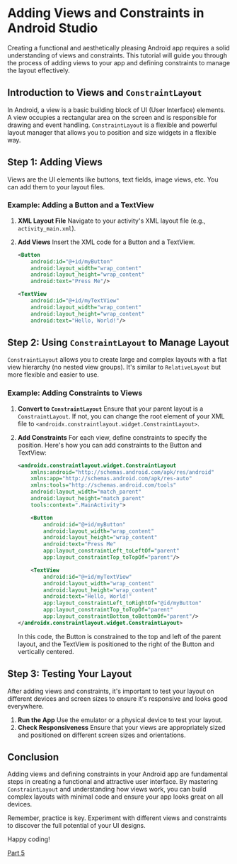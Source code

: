 # Adding Views and Constraints in Android Studio

Creating a functional and aesthetically pleasing Android app requires a solid understanding of views and constraints. This tutorial will guide you through the process of adding views to your app and defining constraints to manage the layout effectively.

## Introduction to Views and `ConstraintLayout`

In Android, a view is a basic building block of UI (User Interface) elements. A view occupies a rectangular area on the screen and is responsible for drawing and event handling. `ConstraintLayout` is a flexible and powerful layout manager that allows you to position and size widgets in a flexible way.

## Step 1: Adding Views

Views are the UI elements like buttons, text fields, image views, etc. You can add them to your layout files.

### Example: Adding a Button and a TextView

1. **XML Layout File**
    Navigate to your activity's XML layout file (e.g., `activity_main.xml`).

2. **Add Views**
    Insert the XML code for a Button and a TextView.

    ```xml
    <Button
        android:id="@+id/myButton"
        android:layout_width="wrap_content"
        android:layout_height="wrap_content"
        android:text="Press Me"/>

    <TextView
        android:id="@+id/myTextView"
        android:layout_width="wrap_content"
        android:layout_height="wrap_content"
        android:text="Hello, World!"/>
    ```

## Step 2: Using `ConstraintLayout` to Manage Layout

`ConstraintLayout` allows you to create large and complex layouts with a flat view hierarchy (no nested view groups). It's similar to `RelativeLayout` but more flexible and easier to use.

### Example: Adding Constraints to Views

1. **Convert to `ConstraintLayout`**
    Ensure that your parent layout is a `ConstraintLayout`. If not, you can change the root element of your XML file to `<androidx.constraintlayout.widget.ConstraintLayout>`.

2. **Add Constraints**
    For each view, define constraints to specify the position. Here's how you can add constraints to the Button and TextView:

    ```xml
    <androidx.constraintlayout.widget.ConstraintLayout
        xmlns:android="http://schemas.android.com/apk/res/android"
        xmlns:app="http://schemas.android.com/apk/res-auto"
        xmlns:tools="http://schemas.android.com/tools"
        android:layout_width="match_parent"
        android:layout_height="match_parent"
        tools:context=".MainActivity">

        <Button
            android:id="@+id/myButton"
            android:layout_width="wrap_content"
            android:layout_height="wrap_content"
            android:text="Press Me"
            app:layout_constraintLeft_toLeftOf="parent"
            app:layout_constraintTop_toTopOf="parent"/>

        <TextView
            android:id="@+id/myTextView"
            android:layout_width="wrap_content"
            android:layout_height="wrap_content"
            android:text="Hello, World!"
            app:layout_constraintLeft_toRightOf="@id/myButton"
            app:layout_constraintTop_toTopOf="parent"
            app:layout_constraintBottom_toBottomOf="parent"/>
    </androidx.constraintlayout.widget.ConstraintLayout>
    ```

    In this code, the Button is constrained to the top and left of the parent layout, and the TextView is positioned to the right of the Button and vertically centered.

## Step 3: Testing Your Layout

After adding views and constraints, it's important to test your layout on different devices and screen sizes to ensure it's responsive and looks good everywhere.

1. **Run the App**
    Use the emulator or a physical device to test your layout.
2. **Check Responsiveness**
    Ensure that your views are appropriately sized and positioned on different screen sizes and orientations.

## Conclusion

Adding views and defining constraints in your Android app are fundamental steps in creating a functional and attractive user interface. By mastering `ConstraintLayout` and understanding how views work, you can build complex layouts with minimal code and ensure your app looks great on all devices.

Remember, practice is key. Experiment with different views and constraints to discover the full potential of your UI designs.

Happy coding!

[Part 5](/Group-41/docs/tutorial/5)